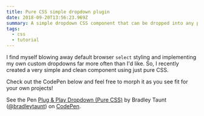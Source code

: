 ```yaml
---
title: Pure CSS simple dropdown plugin
date: 2018-09-20T13:56:23.969Z
summary: A simple dropdown CSS component that can be dropped into any project.
tags:
  - css
  - tutorial
---
```

I find myself blowing away default browser `select` styling and implementing my own custom dropdowns far more often than I'd like. So, I recently created a very simple and clean component using just pure CSS.

Check out the CodePen below and feel free to morph it as you see fit for your own projects!

<p data-height="265" data-theme-id="0" data-slug-hash="rZPzWy" data-default-tab="result" data-user="bradleytaunt" data-pen-title="Plug & Play Dropdown (Pure CSS)" class="codepen">See the Pen <a href="https://codepen.io/bradleytaunt/pen/rZPzWy/">Plug & Play Dropdown (Pure CSS)</a> by Bradley Taunt (<a href="https://codepen.io/bradleytaunt">@bradleytaunt</a>) on <a href="https://codepen.io">CodePen</a>.</p>

<script async src="https://static.codepen.io/assets/embed/ei.js"></script>
